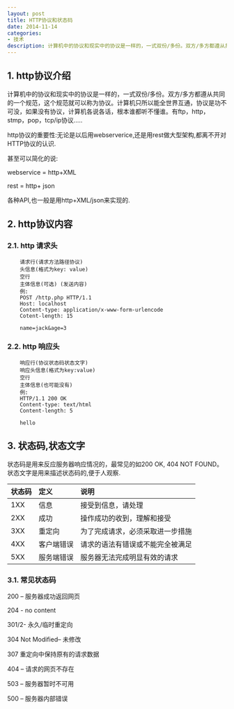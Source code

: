```yaml
---
layout: post
title: HTTP协议和状态码
date: 2014-11-14
categories:
- 技术
description: 计算机中的协议和现实中的协议是一样的，一式双份/多份。双方/多方都遵从共同的一个规范，这个规范就可以称为协议。计算机只所以能全世界互通，协议是功不可没，如果没有协议，计算机各说各话，根本谁都听不懂谁。有ftp，http，stmp，pop，tcp/ip协议...
---
```


## 1. http协议介绍

计算机中的协议和现实中的协议是一样的，一式双份/多份。双方/多方都遵从共同的一个规范，这个规范就可以称为协议。计算机只所以能全世界互通，协议是功不可没，如果没有协议，计算机各说各话，根本谁都听不懂谁。有ftp，http，stmp，pop，tcp/ip协议.....

http协议的重要性:无论是以后用webserverice,还是用rest做大型架构,都离不开对HTTP协议的认识.

甚至可以简化的说:

webservice = http+XML

rest = http+ json

各种API,也一般是用http+XML/json来实现的.

## 2. http协议内容

### 2.1. http 请求头

```
    请求行(请求方法路径协议)
    头信息(格式为key: value)
    空行
    主体信息(可选) (发送内容)
    例:
    POST /http.php HTTP/1.1
    Host: localhost
    Content-type: application/x-www-form-urlencode
    Cotent-length: 15

    name=jack&age=3
```

### 2.2. http 响应头

```
    响应行(协议状态码状态文字)
    响应头信息(格式为key:value)
    空行
    主体信息(也可能没有)
    例:
    HTTP/1.1 200 OK
    Content-type: text/html
    Content-length: 5

    hello
```

## 3. 状态码,状态文字

状态码是用来反应服务器响应情况的，最常见的如200 OK, 404 NOT FOUND。状态文字是用来描述状态码的,便于人观察.

| 状态码  | 定义       |  说明 |
| :-----  | :--------  | :---- |
| 1XX     | 信息       | 接受到信息，请处理 |
| 2XX     | 成功       | 操作成功的收到，理解和接受 |
| 3XX     | 重定向     | 为了完成请求，必须采取进一步措施 |
| 4XX     | 客户端错误 | 请求的语法有错误或不能完全被满足 |
| 5XX     | 服务端错误 | 服务器无法完成明显有效的请求 |

### 3.1. 常见状态码
200 – 服务器成功返回网页  

204 - no content

301/2- 永久/临时重定向

304 Not Modified– 未修改  

307 重定向中保持原有的请求数据
 
404 – 请求的网页不存在 

503 – 服务器暂时不可用 

500 – 服务器内部错误
